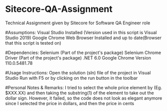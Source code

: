 # Sitecore-QA-Assignment
Technical Assignment given by Sitecore for Software QA Engineer role

#Assumptions: 
Visual Studio Installed (Version used in this script is Visual Studio 2019) 
Google Chrome Web Browser Installed and up to date(Browser that this script is tested on)

#Dependencies: 
Selenium (Part of the project's package) 
Selenium Chrome Driver (Part of the project's package)
.NET 6.0
Google Chrome Version 110.0.5481.78

#Usage Instructions: 
Open the solution (sln) file of the project in Visual Studio Run with F5 or by clicking on the run button in the toolbar

#Personal Notes & Remarks: 
I tried to select the whole price element by (Eg. $XXX.XX) and then taking the substring(1) of the element to take out the dollar sign. However, it failed, so the code does not look as elegant anymore since I selected the price in dollars, and then the price in cents
